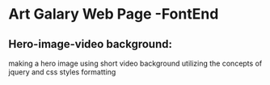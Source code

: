 # Art Galary Web Page -FontEnd
## Hero-image-video background:
making a hero image using short video background
utilizing the concepts of jquery and css styles formatting